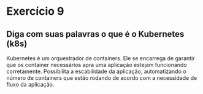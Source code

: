 # Exercício 9

## Diga com suas palavras o que é o Kubernetes (k8s)

Kubernetes é um orquestrador de containers. Ele se encarrega de garantir que os container necessários apra uma aplicação estejam funcionando corretamente. Possibilita a escabilidade da aplicação, automatizando o número de containers que estão rodando de acordo com a necessidade de fluxo da aplicação. 